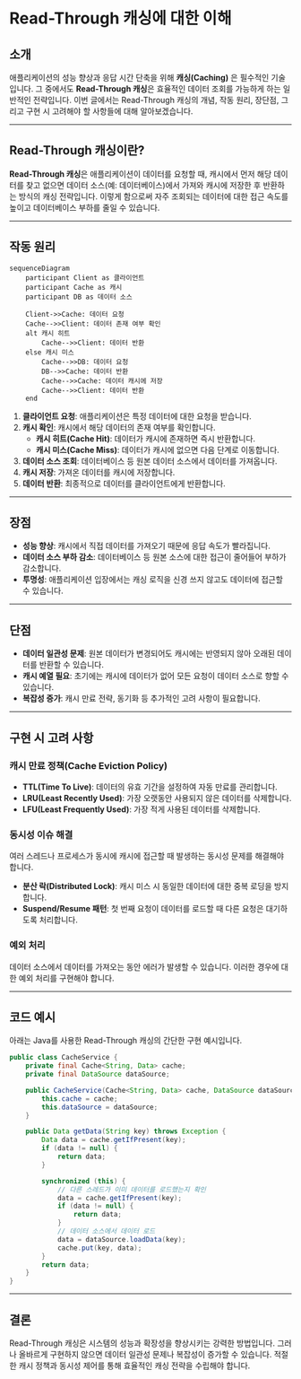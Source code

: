 # Read-Through 캐싱에 대한 이해

## 소개

애플리케이션의 성능 향상과 응답 시간 단축을 위해 **캐싱(Caching)** 은 필수적인 기술입니다. 그 중에서도 **Read-Through 캐싱**은 효율적인 데이터 조회를 가능하게 하는 일반적인 전략입니다. 이번 글에서는 Read-Through 캐싱의 개념, 작동 원리, 장단점, 그리고 구현 시 고려해야 할 사항들에 대해 알아보겠습니다.

---

## Read-Through 캐싱이란?

**Read-Through 캐싱**은 애플리케이션이 데이터를 요청할 때, 캐시에서 먼저 해당 데이터를 찾고 없으면 데이터 소스(예: 데이터베이스)에서 가져와 캐시에 저장한 후 반환하는 방식의 캐싱 전략입니다. 이렇게 함으로써 자주 조회되는 데이터에 대한 접근 속도를 높이고 데이터베이스 부하를 줄일 수 있습니다.

---

## 작동 원리

```mermaid
sequenceDiagram
    participant Client as 클라이언트
    participant Cache as 캐시
    participant DB as 데이터 소스

    Client->>Cache: 데이터 요청
    Cache-->>Client: 데이터 존재 여부 확인
    alt 캐시 히트
        Cache-->>Client: 데이터 반환
    else 캐시 미스
        Cache-->>DB: 데이터 요청
        DB-->>Cache: 데이터 반환
        Cache-->>Cache: 데이터 캐시에 저장
        Cache-->>Client: 데이터 반환
    end
```

1. **클라이언트 요청**: 애플리케이션은 특정 데이터에 대한 요청을 받습니다.
2. **캐시 확인**: 캐시에서 해당 데이터의 존재 여부를 확인합니다.
   - **캐시 히트(Cache Hit)**: 데이터가 캐시에 존재하면 즉시 반환합니다.
   - **캐시 미스(Cache Miss)**: 데이터가 캐시에 없으면 다음 단계로 이동합니다.
3. **데이터 소스 조회**: 데이터베이스 등 원본 데이터 소스에서 데이터를 가져옵니다.
4. **캐시 저장**: 가져온 데이터를 캐시에 저장합니다.
5. **데이터 반환**: 최종적으로 데이터를 클라이언트에게 반환합니다.

---

## 장점

- **성능 향상**: 캐시에서 직접 데이터를 가져오기 때문에 응답 속도가 빨라집니다.
- **데이터 소스 부하 감소**: 데이터베이스 등 원본 소스에 대한 접근이 줄어들어 부하가 감소합니다.
- **투명성**: 애플리케이션 입장에서는 캐싱 로직을 신경 쓰지 않고도 데이터에 접근할 수 있습니다.

---

## 단점

- **데이터 일관성 문제**: 원본 데이터가 변경되어도 캐시에는 반영되지 않아 오래된 데이터를 반환할 수 있습니다.
- **캐시 예열 필요**: 초기에는 캐시에 데이터가 없어 모든 요청이 데이터 소스로 향할 수 있습니다.
- **복잡성 증가**: 캐시 만료 전략, 동기화 등 추가적인 고려 사항이 필요합니다.

---

## 구현 시 고려 사항

### 캐시 만료 정책(Cache Eviction Policy)

- **TTL(Time To Live)**: 데이터의 유효 기간을 설정하여 자동 만료를 관리합니다.
- **LRU(Least Recently Used)**: 가장 오랫동안 사용되지 않은 데이터를 삭제합니다.
- **LFU(Least Frequently Used)**: 가장 적게 사용된 데이터를 삭제합니다.

### 동시성 이슈 해결

여러 스레드나 프로세스가 동시에 캐시에 접근할 때 발생하는 동시성 문제를 해결해야 합니다.

- **분산 락(Distributed Lock)**: 캐시 미스 시 동일한 데이터에 대한 중복 로딩을 방지합니다.
- **Suspend/Resume 패턴**: 첫 번째 요청이 데이터를 로드할 때 다른 요청은 대기하도록 처리합니다.

### 예외 처리

데이터 소스에서 데이터를 가져오는 동안 에러가 발생할 수 있습니다. 이러한 경우에 대한 예외 처리를 구현해야 합니다.

---

## 코드 예시

아래는 Java를 사용한 Read-Through 캐싱의 간단한 구현 예시입니다.

```java
public class CacheService {
    private final Cache<String, Data> cache;
    private final DataSource dataSource;

    public CacheService(Cache<String, Data> cache, DataSource dataSource) {
        this.cache = cache;
        this.dataSource = dataSource;
    }

    public Data getData(String key) throws Exception {
        Data data = cache.getIfPresent(key);
        if (data != null) {
            return data;
        }

        synchronized (this) {
            // 다른 스레드가 이미 데이터를 로드했는지 확인
            data = cache.getIfPresent(key);
            if (data != null) {
                return data;
            }
            // 데이터 소스에서 데이터 로드
            data = dataSource.loadData(key);
            cache.put(key, data);
        }
        return data;
    }
}
```

---

## 결론

Read-Through 캐싱은 시스템의 성능과 확장성을 향상시키는 강력한 방법입니다. 그러나 올바르게 구현하지 않으면 데이터 일관성 문제나 복잡성이 증가할 수 있습니다. 적절한 캐시 정책과 동시성 제어를 통해 효율적인 캐싱 전략을 수립해야 합니다.